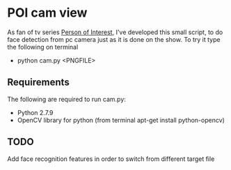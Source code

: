 # POI cam view #
As fan of tv series [Person of Interest](http://www.imdb.com/title/tt1839578/), I've developed this small script, to 
do face detection from pc camera just as it is done on the show.
To try it type the following on terminal
* python cam.py \<PNGFILE\>


## Requirements ##
The following are required to run cam.py:
* Python 2.7.9
* OpenCV library for python (from terminal apt-get install python-opencv)

## TODO ##
Add face recognition features in order to switch from different target file
